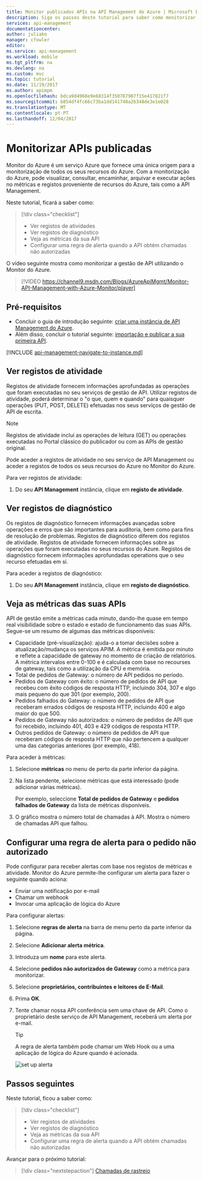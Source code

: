 ```yaml
---
title: Monitor publicados APIs na API Management do Azure | Microsoft Docs
description: Siga os passos deste tutorial para saber como monitorizar a sua API na API Management do Azure.
services: api-management
documentationcenter: 
author: juliako
manager: cfowler
editor: 
ms.service: api-management
ms.workload: mobile
ms.tgt_pltfrm: na
ms.devlang: na
ms.custom: mvc
ms.topic: tutorial
ms.date: 11/19/2017
ms.author: apimpm
ms.openlocfilehash: bdca9d4968e9e68314f350787907f15e417821f7
ms.sourcegitcommit: b854df4fc66c73ba1dd141740a2b348de3e1e028
ms.translationtype: MT
ms.contentlocale: pt-PT
ms.lasthandoff: 12/04/2017
---
```

# <a name="monitor-published-apis"></a>Monitorizar APIs publicadas

Monitor do Azure é um serviço Azure que fornece uma única origem para a monitorização de todos os seus recursos do Azure. Com a monitorização do Azure, pode visualizar, consultar, encaminhar, arquivar e executar ações no métricas e registos proveniente de recursos do Azure, tais como a API Management. 

Neste tutorial, ficará a saber como:

> [!div class="checklist"]
> * Ver registos de atividades
> * Ver registos de diagnóstico
> * Veja as métricas da sua API 
> * Configurar uma regra de alerta quando a API obtém chamadas não autorizadas

O vídeo seguinte mostra como monitorizar a gestão de API utilizando o Monitor do Azure. 

> [!VIDEO https://channel9.msdn.com/Blogs/AzureApiMgmt/Monitor-API-Management-with-Azure-Monitor/player]
>
>

## <a name="prerequisites"></a>Pré-requisitos

+ Concluir o guia de introdução seguinte: [criar uma instância de API Management do Azure](get-started-create-service-instance.md).
+ Além disso, concluir o tutorial seguinte: [importação e publicar a sua primeira API](import-and-publish.md).

[!INCLUDE [api-management-navigate-to-instance.md](../../includes/api-management-navigate-to-instance.md)]

## <a name="diagnostic-logs"></a>Ver registos de atividade

Registos de atividade fornecem informações aprofundadas as operações que foram executadas no seu serviços de gestão de API. Utilizar registos de atividade, poderá determinar o "o que, quem e quando" para quaisquer operações (PUT, POST, DELETE) efetuadas nos seus serviços de gestão de API de escrita. 

> [!NOTE]
> Registos de atividade inclui as operações de leitura (GET) ou operações executadas no Portal clássico do publicador ou com as APIs de gestão original.

Pode aceder a registos de atividade no seu serviço de API Management ou aceder a registos de todos os seus recursos do Azure no Monitor do Azure. 

Para ver registos de atividade:

1. Do seu **API Management** instância, clique em **registo de atividade**.

## <a name="view-diagnostic-logs"></a>Ver registos de diagnóstico

Os registos de diagnóstico fornecem informações avançadas sobre operações e erros que são importantes para auditoria, bem como para fins de resolução de problemas. Registos de diagnóstico diferem dos registos de atividade. Registos de atividade fornecem informações sobre as operações que foram executadas no seus recursos do Azure. Registos de diagnóstico fornecem informações aprofundadas operations que o seu recurso efetuadas em si.

Para aceder a registos de diagnóstico:

1. Do seu **API Management** instância, clique em **registo de diagnóstico**.

## <a name="view-metrics-of-your-apis"></a>Veja as métricas das suas APIs

API de gestão emite a métricas cada minuto, dando-lhe quase em tempo real visibilidade sobre o estado e estado de funcionamento das suas APIs. Segue-se um resumo de algumas das métricas disponíveis:

* Capacidade (pré-visualização): ajuda-o a tomar decisões sobre a atualização/mudança os serviços APIM. A métrica é emitida por minuto e reflete a capacidade de gateway no momento de criação de relatórios. A métrica intervalos entre 0-100 e é calculada com base no recourses de gateway, tais como a utilização da CPU e memória.
* Total de pedidos de Gateway: o número de API pedidos no período. 
* Pedidos de Gateway com êxito: o número de pedidos de API que recebeu com êxito códigos de resposta HTTP, incluindo 304, 307 e algo mais pequeno do que 301 (por exemplo, 200). 
* Pedidos falhados do Gateway: o número de pedidos de API que receberam errados códigos de resposta HTTP, incluindo 400 e algo maior do que 500.
* Pedidos de Gateway não autorizados: o número de pedidos de API que foi recebido, incluindo 401, 403 e 429 códigos de resposta HTTP. 
* Outros pedidos de Gateway: o número de pedidos de API que receberam códigos de resposta HTTP que não pertencem a qualquer uma das categorias anteriores (por exemplo, 418).

Para aceder à métricas:

1. Selecione **métricas** no menu de perto da parte inferior da página.
2. Na lista pendente, selecione métricas que está interessado (pode adicionar várias métricas). 
    
    Por exemplo, seleccione **Total de pedidos de Gateway** e **pedidos falhados de Gateway** da lista de métricas disponíveis.
3. O gráfico mostra o número total de chamadas à API. Mostra o número de chamadas API que falhou. 

## <a name="set-up-an-alert-rule-for-unauthorized-request"></a>Configurar uma regra de alerta para o pedido não autorizado

Pode configurar para receber alertas com base nos registos de métricas e atividade. Monitor do Azure permite-lhe configurar um alerta para fazer o seguinte quando aciona:

* Enviar uma notificação por e-mail
* Chamar um webhook
* Invocar uma aplicação de lógica do Azure

Para configurar alertas:

1. Selecione **regras de alerta** na barra de menu perto da parte inferior da página.
2. Selecione **Adicionar alerta métrica**.
3. Introduza um **nome** para este alerta.
4. Selecione **pedidos não autorizados de Gateway** como a métrica para monitorizar.
5. Selecione **proprietários, contribuintes e leitores de E-Mail**.
6. Prima **OK**.
7. Tente chamar nossa API conferência sem uma chave de API. Como o proprietário deste serviço de API Management, receberá um alerta por e-mail. 

    > [!TIP]
    > A regra de alerta também pode chamar um Web Hook ou a uma aplicação de lógica do Azure quando é acionada.

    ![set up alerta](./media/api-management-azure-monitor/set-up-alert.png)

## <a name="next-steps"></a>Passos seguintes

Neste tutorial, ficou a saber como:

> [!div class="checklist"]
> * Ver registos de atividades
> * Ver registos de diagnóstico
> * Veja as métricas da sua API 
> * Configurar uma regra de alerta quando a API obtém chamadas não autorizadas

Avançar para o próximo tutorial:

> [!div class="nextstepaction"]
> [Chamadas de rastreio](api-management-howto-api-inspector.md)